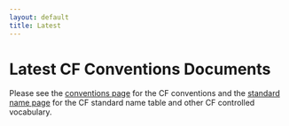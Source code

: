 ```yaml
---
layout: default
title: Latest
---
```


# Latest CF Conventions Documents

Please see the [conventions page](documents.html) for the CF conventions
and the [standard name page](standard-names.html) for the CF standard name
table and other CF controlled vocabulary.